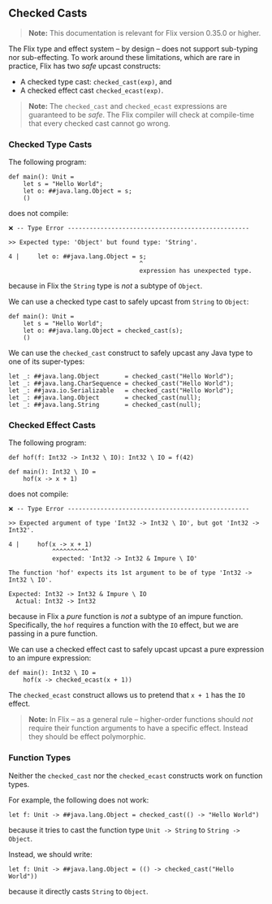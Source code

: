 ## Checked Casts

> **Note:** This documentation is relevant for Flix version 0.35.0 or higher.

The Flix type and effect system – by design – does not support sub-typing nor
sub-effecting. To work around these limitations, which are rare in practice,
Flix has two _safe_ upcast constructs: 

- A checked type cast: `checked_cast(exp)`, and 
- A checked effect cast `checked_ecast(exp)`.

> **Note:** The `checked_cast` and `checked_ecast` expressions are guaranteed to
> be _safe_. The Flix compiler will check at compile-time that every checked
> cast cannot go wrong. 

### Checked Type Casts

The following program:

```flix
def main(): Unit =
    let s = "Hello World";
    let o: ##java.lang.Object = s;
    ()
```

does not compile:

```
❌ -- Type Error --------------------------------------------------

>> Expected type: 'Object' but found type: 'String'.

4 |     let o: ##java.lang.Object = s;
                                    ^
                                    expression has unexpected type.
```

because in Flix the `String` type is _not_ a subtype of `Object`.

We can use a checked type cast to safely upcast from `String` to `Object`:

```flix
def main(): Unit =
    let s = "Hello World";
    let o: ##java.lang.Object = checked_cast(s);
    ()
```

We can use the `checked_cast` construct to safely upcast any Java type to one of
its super-types:

```flix
let _: ##java.lang.Object       = checked_cast("Hello World");
let _: ##java.lang.CharSequence = checked_cast("Hello World");
let _: ##java.io.Serializable   = checked_cast("Hello World");
let _: ##java.lang.Object       = checked_cast(null);
let _: ##java.lang.String       = checked_cast(null);
```

### Checked Effect Casts

The following program:

```flix
def hof(f: Int32 -> Int32 \ IO): Int32 \ IO = f(42)

def main(): Int32 \ IO =
    hof(x -> x + 1)
```

does not compile:

```
❌ -- Type Error --------------------------------------------------

>> Expected argument of type 'Int32 -> Int32 \ IO', but got 'Int32 -> Int32'.

4 |     hof(x -> x + 1)
            ^^^^^^^^^^
            expected: 'Int32 -> Int32 & Impure \ IO'

The function 'hof' expects its 1st argument to be of type 'Int32 -> Int32 \ IO'.

Expected: Int32 -> Int32 & Impure \ IO
  Actual: Int32 -> Int32
```

because in Flix a _pure_ function is _not_ a subtype of an impure function.
Specifically, the `hof` requires a function with the `IO` effect, but we are
passing in a pure function. 

We can use a checked effect cast to safely upcast upcast a pure expression to an
impure expression: 

```flix
def main(): Int32 \ IO =
    hof(x -> checked_ecast(x + 1))
```

The `checked_ecast` construct allows us to pretend that `x + 1` has the `IO` effect. 

> **Note:** In Flix – as a general rule – higher-order functions should _not_
> require their function arguments to have a specific effect. Instead they
> should be effect polymorphic. 

### Function Types

Neither the `checked_cast` nor the `checked_ecast` constructs work on function types. 

For example, the following does not work:

```flix
let f: Unit -> ##java.lang.Object = checked_cast(() -> "Hello World")
```

because it tries to cast the function type `Unit -> String` to `String ->
Object`.

Instead, we should write:

```flix
let f: Unit -> ##java.lang.Object = (() -> checked_cast("Hello World"))
```

because it directly casts `String` to `Object`.